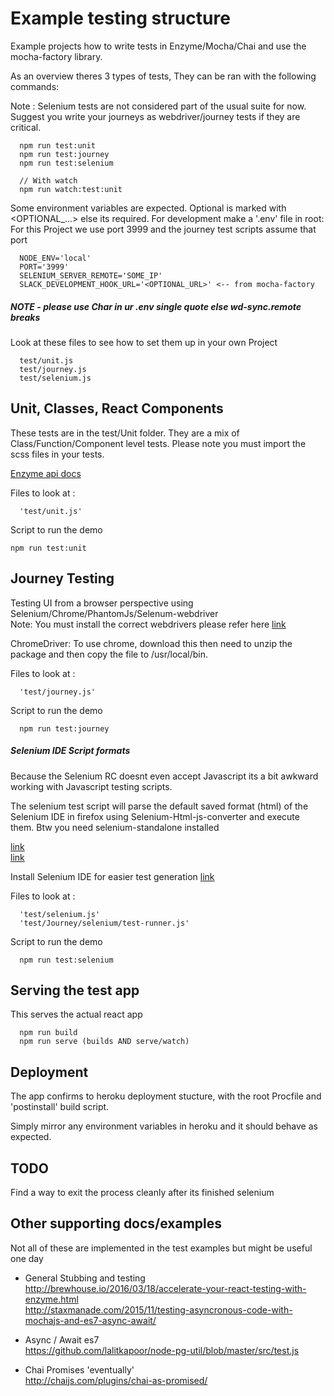 # Example testing structure

Example projects how to write tests in Enzyme/Mocha/Chai and use the mocha-factory library.

As an overview theres 3 types of tests, They can be ran with the following commands:

Note : Selenium tests are not considered part of the usual suite for now. Suggest you write your journeys as webdriver/journey tests if they are critical.

```
  npm run test:unit
  npm run test:journey
  npm run test:selenium

  // With watch
  npm run watch:test:unit
```

Some environment variables are expected. Optional is marked with <OPTIONAL_...> else its required. For development make a '.env' file in root:  
For this Project we use port 3999 and the journey test scripts assume that port

```
  NODE_ENV='local'
  PORT='3999'
  SELENIUM_SERVER_REMOTE='SOME_IP'
  SLACK_DEVELOPMENT_HOOK_URL='<OPTIONAL_URL>' <-- from mocha-factory
```

##### NOTE - please use Char in ur .env single quote else wd-sync.remote breaks

Look at these files to see how to set them up in your own Project

```
  test/unit.js
  test/journey.js
  test/selenium.js
```

## Unit, Classes, React Components

These tests are in the test/Unit folder. They are a mix of Class/Function/Component level tests.
Please note you must import the scss files in your tests.

[Enzyme api docs](http://airbnb.io/enzyme/docs/api/index.html)

Files to look at :

```
  'test/unit.js'
```

Script to run the demo

```
npm run test:unit
```

## Journey Testing

Testing UI from a browser perspective using Selenium/Chrome/PhantomJs/Selenum-webdriver  
Note: You must install the correct webdrivers please refer here [link](https://github.com/SeleniumHQ/selenium/tree/master/javascript/node/selenium-webdriver)

ChromeDriver: To use chrome, download this then need to unzip the package and then copy the file to /usr/local/bin.

Files to look at :

```
  'test/journey.js'
```

Script to run the demo

```
  npm run test:journey
```

##### Selenium IDE Script formats

Because the Selenium RC doesnt even accept Javascript its a bit awkward working with Javascript testing scripts.

The selenium test script will parse the default saved format (html) of the Selenium IDE in firefox using Selenium-Html-js-converter and execute them. Btw you need selenium-standalone installed

[link](https://www.npmjs.com/package/selenium-html-js-converter)  
[link](https://www.npmjs.com/package/selenium-standalone)

Install Selenium IDE for easier test generation [link](https://addons.mozilla.org/en-US/firefox/addon/selenium-ide/)

Files to look at :

```
  'test/selenium.js'
  'test/Journey/selenium/test-runner.js'
```

Script to run the demo

```
  npm run test:selenium
```
## Serving the test app

This serves the actual react app

```
  npm run build
  npm run serve (builds AND serve/watch)
```

## Deployment

The app confirms to heroku deployment stucture, with the root Procfile and 'postinstall' build script.

Simply mirror any environment variables in heroku and it should behave as expected.

## TODO

Find a way to exit the process cleanly after its finished selenium

## Other supporting docs/examples

Not all of these are implemented in the test examples but might be useful one day  

- General Stubbing and testing  
http://brewhouse.io/2016/03/18/accelerate-your-react-testing-with-enzyme.html  
http://staxmanade.com/2015/11/testing-asyncronous-code-with-mochajs-and-es7-async-await/

- Async / Await es7  
https://github.com/lalitkapoor/node-pg-util/blob/master/src/test.js  

- Chai Promises 'eventually'  
http://chaijs.com/plugins/chai-as-promised/
